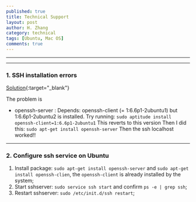 ```yaml
---
published: true
title: Technical Support 
layout: post
author: H. Zhang
category: technical 
tags: [Ubuntu, Mac OS]
comments: true 
---
```


---

----

### 1. SSH installation errors ###

[Solution](http://askubuntu.com/questions/546983/ssh-installation-errors){:target="_blank"}

The problem is
- openssh-server : Depends: openssh-client (= 1:6.6p1-2ubuntu1) but 1:6.6p1-2ubuntu2 is installed.
	Try running: `sudo aptitude install openssh-client=1:6.6p1-2ubuntu1`
	This reverts to this version
	Then I did this: `sudo apt-get install openssh-server`
	Then the ssh localhost worked!!

----

### 2. Configure ssh service on Ubuntu ###

1. Install package: `sudo apt-get install openssh-server` and `sudo apt-get install openssh-clien`, the `openssh-client` is already installed by the system;
2. Start sshserver: `sudo service ssh start` and confirm `ps -e | grep ssh`;
3. Restart sshserver: `sudo /etc/init.d/ssh restart`;


<!--more-->


<!--嵌入 video 
<iframe height=498 width=510 src="http://player.youku.com/embed/XMTY1MTI3NjMyNA==" frameborder=0 allowfullscreen></iframe>

<embed src="http://player.youku.com/player.php/Type/Folder/Fid/27690810/Ob/1/sid/XMTY1MTI3NjMyNA==/v.swf" quality="high" width="480" height="400" align="middle" allowScriptAccess="always" allowFullScreen="true" mode="transparent" type="application/x-shockwave-flash"></embed>

<video width="480" height="320" controls>
<source src="movie.mp4">
</video>
-->

<!-- insert audio
<audio src="http://sc.111ttt.com/up/mp3/314720/8F9F3E8438FE1581248E92B54A3C0AB5.mp3" controls="controls">
</audio>
-->

<!-- Insert pdf 
<iframe src="/pdf/mou.pdf" style="width:300px; height:100px;" frameborder="0"></iframe>
-->

<!-- insert pdf doc use google view
<iframe src="http://docs.google.com/gview?url=http://platinhom.github.io/pdf/mou.pdf&embedded=true" style="width:800px; height:1000px;" frameborder="0"></iframe>
-->
